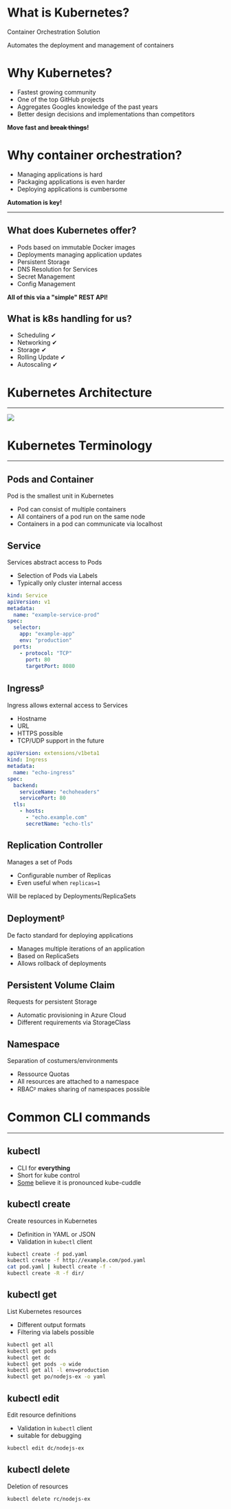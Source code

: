 # What is Kubernetes?

Container Orchestration Solution

Automates the deployment and management of containers

# Why Kubernetes?

* Fastest growing community
* One of the top GitHub projects
* Aggregates Googles knowledge of the past years
* Better design decisions and implementations than competitors

**Move fast and ~~break things~~!**

# Why container orchestration?

* Managing applications is hard
* Packaging applications is even harder
* Deploying applications is cumbersome

**Automation is key!**

---

## What does Kubernetes offer?

* Pods based on immutable Docker images
* Deployments managing application updates
* Persistent Storage
* DNS Resolution for Services
* Secret Management
* Config Management

**All of this via a "simple" REST API!**

## What is k8s handling for us?

* Scheduling ✔
* Networking ✔
* Storage ✔
* Rolling Update ✔
* Autoscaling ✔

# Kubernetes Architecture

---

![](static/kubernetes_architecture.png)

# Kubernetes Terminology

---

## Pods and Container

Pod is the smallest unit in Kubernetes

* Pod can consist of multiple containers
* All containers of a pod run on the same node
* Containers in a pod can communicate via localhost

## Service

Services abstract access to Pods

* Selection of Pods via Labels
* Typically only cluster internal access

```yaml
kind: Service
apiVersion: v1
metadata:
  name: "example-service-prod"
spec:
  selector:
    app: "example-app"
    env: "production"
  ports:
    - protocol: "TCP"
      port: 80
      targetPort: 8080
```

## Ingressᵝ

Ingress allows external access to Services

* Hostname
* URL
* HTTPS possible
* TCP/UDP support in the future

```yaml
apiVersion: extensions/v1beta1
kind: Ingress
metadata:
  name: "echo-ingress"
spec:
  backend:
    serviceName: "echoheaders"
    servicePort: 80
  tls:
    - hosts:
      - "echo.example.com"
      secretName: "echo-tls"
```

## Replication Controller

Manages a set of Pods

* Configurable number of Replicas
* Even useful when `replicas=1`

Will be replaced by Deployments/ReplicaSets

## Deploymentᵝ

De facto standard for deploying applications

* Manages multiple iterations of an application
* Based on ReplicaSets
* Allows rollback of deployments

## Persistent Volume Claim

Requests for persistent Storage

* Automatic provisioning in Azure Cloud
* Different requirements via StorageClass

## Namespace

Separation of costumers/environments

* Ressource Quotas
* All resources are attached to a namespace
* RBACᵝ makes sharing of namespaces possible

# Common CLI commands

---

## kubectl

* CLI for **everything**
* Short for kube control
* [Some](https://twitter.com/search?q=kube-cuddle) believe it is pronounced kube-cuddle

## kubectl create

Create resources in Kubernetes

* Definition in YAML or JSON
* Validation in `kubectl` client

```bash
kubectl create -f pod.yaml
kubectl create -f http://example.com/pod.yaml
cat pod.yaml | kubectl create -f -
kubectl create -R -f dir/
```

## kubectl get

List Kubernetes resources

* Different output formats
* Filtering via labels possible

```bash
kubectl get all
kubectl get pods
kubectl get dc
kubectl get pods -o wide
kubectl get all -l env=production
kubectl get po/nodejs-ex -o yaml
```

## kubectl edit

Edit resource definitions

* Validation in `kubectl` client
* suitable for debugging

```bash
kubectl edit dc/nodejs-ex
```

## kubectl delete

Deletion of resources

```bash
kubectl delete rc/nodejs-ex
```
